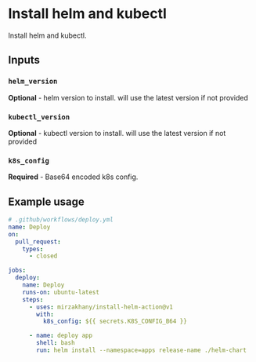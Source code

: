 # Install helm and kubectl

Install helm and kubectl.

## Inputs

### `helm_version`
**Optional** - helm version to install. will use the latest version if not provided

### `kubectl_version`
**Optional** - kubectl version to install. will use the latest version if not provided

### `k8s_config`
**Required** - Base64 encoded k8s config.

## Example usage

```yaml
# .github/workflows/deploy.yml
name: Deploy
on:
  pull_request:
    types:
      - closed

jobs:
  deploy:
    name: Deploy
    runs-on: ubuntu-latest
    steps:
      - uses: mirzakhany/install-helm-action@v1
        with:
          k8s_config: ${{ secrets.K8S_CONFIG_B64 }}

      - name: deploy app
        shell: bash
        run: helm install --namespace=apps release-name ./helm-chart
```
